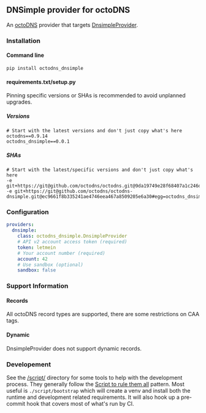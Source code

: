 ## DNSimple provider for octoDNS

An [octoDNS](https://github.com/octodns/octodns/) provider that targets [DnsimpleProvider](https://developer.dnsimple.com/v2/).

### Installation

#### Command line

```
pip install octodns_dnsimple
```

#### requirements.txt/setup.py

Pinning specific versions or SHAs is recommended to avoid unplanned upgrades.

##### Versions

```
# Start with the latest versions and don't just copy what's here
octodns==0.9.14
octodns_dnsimple==0.0.1
```

##### SHAs

```
# Start with the latest/specific versions and don't just copy what's here
-e git+https://git@github.com/octodns/octodns.git@9da19749e28f68407a1c246dfdf65663cdc1c422#egg=octodns
-e git+https://git@github.com/octodns/octodns-dnsimple.git@ec9661f8b335241ae4746eea467a8509205e6a30#egg=octodns_dnsimple
```

### Configuration

```yaml
providers:
  dnsimple:
    class: octodns_dnsimple.DnsimpleProvider
    # API v2 account access token (required)
    token: letmein
    # Your account number (required)
    account: 42
    # Use sandbox (optional)
    sandbox: false
```

### Support Information

#### Records

All octoDNS record types are supported, there are some restrictions on CAA tags.

#### Dynamic

DnsimpleProvider does not support dynamic records.

### Developement

See the [/script/](/script/) directory for some tools to help with the development process. They generally follow the [Script to rule them all](https://github.com/github/scripts-to-rule-them-all) pattern. Most useful is `./script/bootstrap` which will create a venv and install both the runtime and development related requirements. It will also hook up a pre-commit hook that covers most of what's run by CI.
